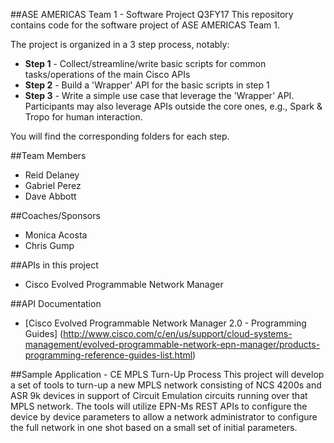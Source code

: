 ##ASE AMERICAS Team 1 - Software Project Q3FY17
This repository contains code for the software project of ASE AMERICAS Team 1.

The project is organized in a 3 step process, notably:
* **Step 1** - Collect/streamline/write basic scripts for common tasks/operations of the main Cisco APIs
* **Step 2** - Build a 'Wrapper' API for the basic scripts in step 1
* **Step 3** - Write a simple use case that leverage the 'Wrapper' API. Participants may also leverage APIs outside the core ones, e.g., Spark & Tropo for human interaction.

You will find the corresponding folders for each step.


##Team Members
* Reid Delaney
* Gabriel Perez
* Dave Abbott

##Coaches/Sponsors
* Monica Acosta
* Chris Gump


##APIs in this project
* Cisco Evolved Programmable Network Manager


##API Documentation
* [Cisco Evolved Programmable Network Manager 2.0 - Programming Guides] (http://www.cisco.com/c/en/us/support/cloud-systems-management/evolved-programmable-network-epn-manager/products-programming-reference-guides-list.html)


##Sample Application - CE MPLS Turn-Up Process
This project will develop a set of tools to turn-up a new MPLS network consisting of NCS 4200s and ASR 9k devices in support of Circuit Emulation circuits running over that MPLS network. The tools will utilize EPN-Ms REST APIs to configure the device by device parameters to allow a network administrator to configure the full network in one shot based on a small set of initial parameters.
